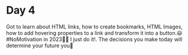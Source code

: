 # Day 4

Got to learn about HTML links, how to create bookmarks, HTML Images, how to add hovering properties to a link and transform it into a button.😃
#NoMotivation in 2023🙅‍♂️ I just do it!. The decisions you make today will determine your future you🫵